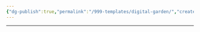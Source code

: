 ```yaml
---
{"dg-publish":true,"permalink":"/999-templates/digital-garden/","created":"2025-03-08T12:54:25.846-05:00","updated":"2025-03-08T13:35:27.620-05:00"}
---
```


---